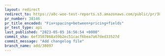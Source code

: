 ```yaml
---
layout: redirect
redirect_to: https://a8c-woo-test-reports.s3.amazonaws.com/public/pr/38146/api/index.html
pr_number: 38146
pr_title_encoded: "Fix+spacing+between+pricing+fields"
pr_test_type: api
last_published: "2023-05-05 16:56:54 +0000"
commit_sha: 6ef3507868a59b2ec51cacf6bea7a67ded33527d
commit_message: "Add changelog file"
branch_name: add/38097
---
```


